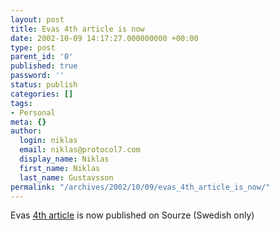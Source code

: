 ```yaml
---
layout: post
title: Evas 4th article is now
date: 2002-10-09 14:17:27.000000000 +00:00
type: post
parent_id: '0'
published: true
password: ''
status: publish
categories: []
tags:
- Personal
meta: {}
author:
  login: niklas
  email: niklas@protocol7.com
  display_name: Niklas
  first_name: Niklas
  last_name: Gustavsson
permalink: "/archives/2002/10/09/evas_4th_article_is_now/"
---
```

Evas [4th article](http://www.sourze.se/default.asp?ItemId=10206868) is now published on Sourze (Swedish only)


